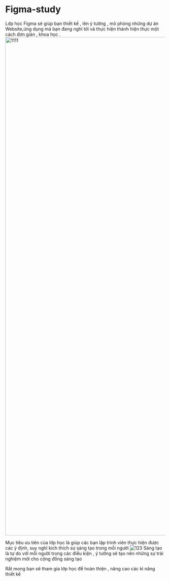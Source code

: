 # Figma-study
Lớp học Figma sẽ giúp bạn thiết kế , lên ý tưởng , mô phỏng những dự án Website,ứng dụng mà bạn đang nghĩ tới và thực hiện thành hiện thực một cách đơn giản , khoa học .
<img width="1566" alt="1111" src="https://github.com/TienActor/Figma-study/assets/134863539/8e858b9f-bd64-44c7-ada5-e8da10879d37">

Mục tiêu ưu tiên của lớp học là giúp các bạn lập trình viên thực hiện được các ý định, suy nghĩ kích thích sự sáng tạo trong mỗi người 
![123](https://github.com/TienActor/Figma-study/assets/134863539/4491ae54-9841-4030-873d-65520c110c9d)
Sáng tạo là tự do với mỗi người trong các điều kiện , ý tưởng sẽ tạo nên những sự trải nghiệm mới cho cộng đồng sáng tạo

Rất mong bạn sẽ tham gia lớp học để hoàn thiện , nâng cao các kỉ năng thiết kế 

